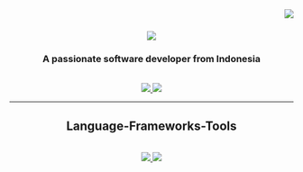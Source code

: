 <img align="right" src="https://visitor-badge.laobi.icu/badge?page_id=lal4lal.lal4lal" />

<h1 align="center">
    <img src="https://readme-typing-svg.herokuapp.com/?font=Righteous&size=35&center=true&vCenter=true&width=500&height=70&duration=4000&lines=Hi+There!+👋;+I'm+Muhammad+Hilal+Abyan!;" />
</h1>

<h3 align="center">A passionate software developer from Indonesia</h3>

<br/>

<div align="center">
  
</div>

<div align="center">
  <a href="mailto:muhammadhilalaja@gmail.com">
    <img src="https://img.shields.io/badge/Gmail-333333?style=for-the-badge&logo=gmail&logoColor=red" target="_blank" />
  </a>
  <a href="https://www.linkedin.com/in/muhammadhilalabyan/">
    <img src="https://img.shields.io/badge/LinkedIn-00785?style=for-the-badge&logo=linkedin&logoColor=white" target="_blank" />
  </a>
</div>

<hr/>

<h2 align="center">Language-Frameworks-Tools</h2>
<br/>
<div align="center">
  <a href="https://skillicons.dev">
    <img src="https://skillicons.dev/icons?i=py,cpp,go,mysql" />
    <img src="https://skillicons.dev/icons?i=github,vscode,sklearn,tensorflow" />
  </a>
</div>
